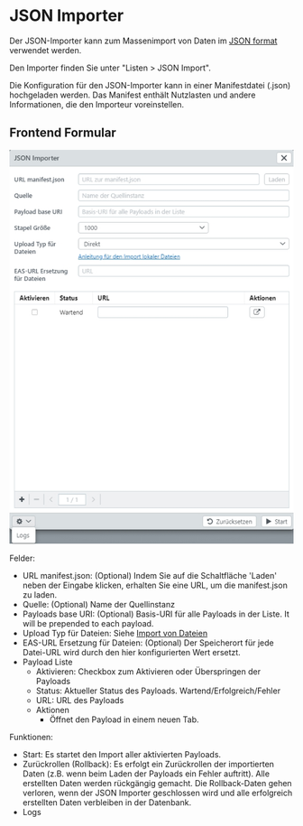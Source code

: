 # JSON Importer

Der JSON-Importer kann zum Massenimport von Daten im [JSON format](../../../technical/datamanagement/jsonimport.md) verwendet werden.

Den Importer finden Sie unter "Listen &gt; JSON Import".

Die Konfiguration für den JSON-Importer kann in einer Manifestdatei \(.json\) hochgeladen werden. Das Manifest enthält Nutzlasten und andere Informationen, die den Importeur voreinstellen.

## Frontend Formular

![](/assets/jsonimporter_de.jpg)

Felder:

* URL manifest.json: \(Optional\) Indem Sie auf die Schaltfläche 'Laden' neben der Eingabe klicken, erhalten Sie eine URL, um die manifest.json zu laden. 
* Quelle: \(Optional\) Name der Quellinstanz
* Payloads base URI: \(Optional\) Basis-URI für alle Payloads in der Liste. It will be prepended to each payload.
* Upload Typ für Dateien: Siehe [Import von Dateien ](../importfiles/importfiles.html)
* EAS-URL Ersetzung für Dateien: \(Optional\) Der Speicherort für jede Datei-URL wird durch den hier konfigurierten Wert ersetzt.
* Payload Liste
  * Aktivieren: Checkbox zum Aktivieren oder Überspringen der Payloads
  * Status: Aktueller Status des Payloads. Wartend/Erfolgreich/Fehler
  * URL: URL des Payloads
  * Aktionen
    * Öffnet den Payload in einem neuen Tab.

Funktionen:

* Start: Es startet den Import aller aktivierten Payloads.
* Zurückrollen \(Rollback\): Es erfolgt ein Zurückrollen der importierten Daten \(z.B. wenn beim Laden der Payloads ein Fehler auftritt\).  Alle erstellten Daten werden rückgängig gemacht. Die Rollback-Daten gehen verloren, wenn der JSON Importer geschlossen wird und alle erfolgreich erstellten Daten verbleiben in der Datenbank. 
* Logs



